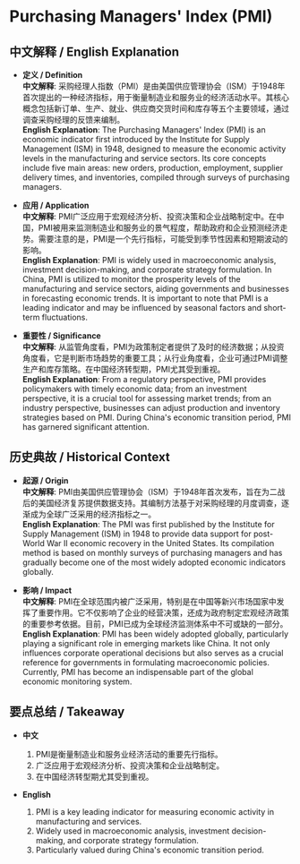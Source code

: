 # Purchasing Managers' Index (PMI)

## 中文解释 / English Explanation

* **定义 / Definition**  
  **中文解释**: 采购经理人指数（PMI）是由美国供应管理协会（ISM）于1948年首次提出的一种经济指标，用于衡量制造业和服务业的经济活动水平。其核心概念包括新订单、生产、就业、供应商交货时间和库存等五个主要领域，通过调查采购经理的反馈来编制。  
  **English Explanation**: The Purchasing Managers' Index (PMI) is an economic indicator first introduced by the Institute for Supply Management (ISM) in 1948, designed to measure the economic activity levels in the manufacturing and service sectors. Its core concepts include five main areas: new orders, production, employment, supplier delivery times, and inventories, compiled through surveys of purchasing managers.

* **应用 / Application**  
  **中文解释**: PMI广泛应用于宏观经济分析、投资决策和企业战略制定中。在中国，PMI被用来监测制造业和服务业的景气程度，帮助政府和企业预测经济走势。需要注意的是，PMI是一个先行指标，可能受到季节性因素和短期波动的影响。  
  **English Explanation**: PMI is widely used in macroeconomic analysis, investment decision-making, and corporate strategy formulation. In China, PMI is utilized to monitor the prosperity levels of the manufacturing and service sectors, aiding governments and businesses in forecasting economic trends. It is important to note that PMI is a leading indicator and may be influenced by seasonal factors and short-term fluctuations.

* **重要性 / Significance**  
  **中文解释**: 从监管角度看，PMI为政策制定者提供了及时的经济数据；从投资角度看，它是判断市场趋势的重要工具；从行业角度看，企业可通过PMI调整生产和库存策略。在中国经济转型期，PMI尤其受到重视。  
  **English Explanation**: From a regulatory perspective, PMI provides policymakers with timely economic data; from an investment perspective, it is a crucial tool for assessing market trends; from an industry perspective, businesses can adjust production and inventory strategies based on PMI. During China's economic transition period, PMI has garnered significant attention.

## 历史典故 / Historical Context

* **起源 / Origin**  
  **中文解释**: PMI由美国供应管理协会（ISM）于1948年首次发布，旨在为二战后的美国经济复苏提供数据支持。其编制方法基于对采购经理的月度调查，逐渐成为全球广泛采用的经济指标之一。  
  **English Explanation**: The PMI was first published by the Institute for Supply Management (ISM) in 1948 to provide data support for post-World War II economic recovery in the United States. Its compilation method is based on monthly surveys of purchasing managers and has gradually become one of the most widely adopted economic indicators globally.

* **影响 / Impact**  
  **中文解释**: PMI在全球范围内被广泛采用，特别是在中国等新兴市场国家中发挥了重要作用。它不仅影响了企业的经营决策，还成为政府制定宏观经济政策的重要参考依据。目前，PMI已成为全球经济监测体系中不可或缺的一部分。  
  **English Explanation**: PMI has been widely adopted globally, particularly playing a significant role in emerging markets like China. It not only influences corporate operational decisions but also serves as a crucial reference for governments in formulating macroeconomic policies. Currently, PMI has become an indispensable part of the global economic monitoring system.

## 要点总结 / Takeaway

* **中文**  
  1. PMI是衡量制造业和服务业经济活动的重要先行指标。
  2. 广泛应用于宏观经济分析、投资决策和企业战略制定。
  3. 在中国经济转型期尤其受到重视。

* **English**  
  1. PMI is a key leading indicator for measuring economic activity in manufacturing and services.
  2. Widely used in macroeconomic analysis, investment decision-making, and corporate strategy formulation.
  3. Particularly valued during China's economic transition period.